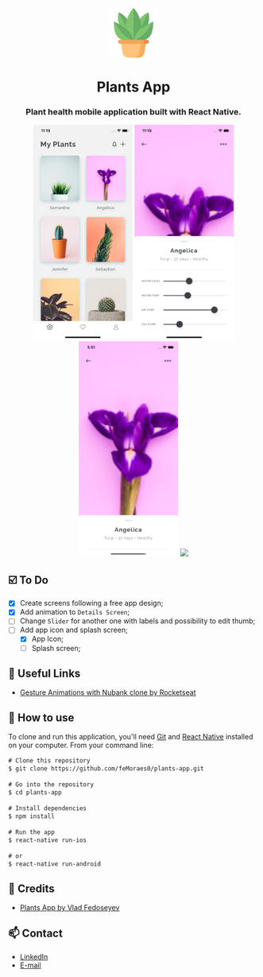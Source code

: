 <p align="center">
<img width="100" src="https://raw.githubusercontent.com/feMoraes0/project-prints/master/plants-app/app-icon.png">
</p>
<h1 align="center">Plants App</h1>
<h3 align="center">Plant health mobile application built with React Native.</h3>

<p align="center">
  <img width="200" src="https://raw.githubusercontent.com/feMoraes0/project-prints/master/plants-app/print-001.png">
  <img width="200" src="https://raw.githubusercontent.com/feMoraes0/project-prints/master/plants-app/print-002.png">
  <img width="200" src="https://raw.githubusercontent.com/feMoraes0/project-prints/master/plants-app/print-003.png">
  <img width="200" src="https://raw.githubusercontent.com/feMoraes0/project-prints/master/plants-app/plants-app.gif">
</p>

## :ballot_box_with_check: To Do

 - [x] Create screens following a free app design;
 - [x] Add animation to `Details Screen`;
 - [ ] Change `Slider` for another one with labels and possibility to edit thumb;
 - [ ] Add app icon and splash screen;
    - [x] App Icon;
    - [ ] Splash screen;

## :paperclip: Useful Links
 - [Gesture Animations with Nubank clone by Rocketseat](https://www.youtube.com/watch?v=DDm0M_rZLJo)

## :book: How to use

To clone and run this application, you'll need [Git](https://git-scm.com/downloads) and [React Native](https://reactnative.dev/docs/getting-started) installed on your computer. From your command line:

```
# Clone this repository
$ git clone https://github.com/feMoraes0/plants-app.git

# Go into the repository
$ cd plants-app

# Install dependencies
$ npm install

# Run the app
$ react-native run-ios

# or
$ react-native run-android
```

## :link: Credits
 - [Plants App by Vlad Fedoseyev](https://www.uistore.design/items/plants-app-concept/)

## :mailbox: Contact
  - <a target="_blank" href="https://www.linkedin.com/in/fernando-moraes-48a26916a/">LinkedIn</a>
  - <a target="_blank" href="mailto:fernandomoraes.lopes@gmail.com">E-mail</a>
